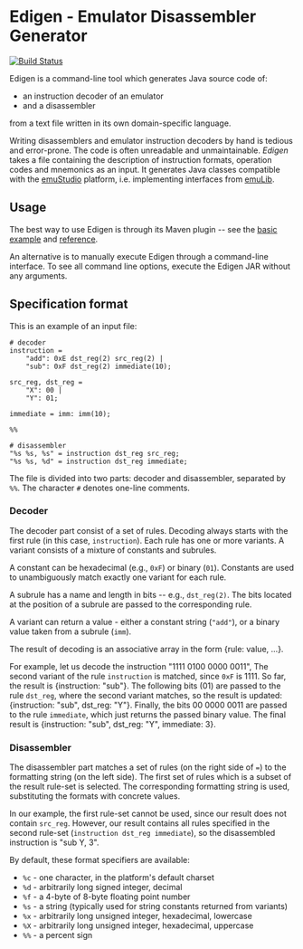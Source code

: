 # Edigen - Emulator Disassembler Generator
[![Build Status](https://travis-ci.org/sulir/edigen.svg?branch=master)](https://travis-ci.org/sulir/edigen)

Edigen is a command-line tool which generates Java source code of:
 * an instruction decoder of an emulator
 * and a disassembler

from a text file written in its own domain-specific language.

Writing disassemblers and emulator instruction decoders by hand is tedious and error-prone. The code is often unreadable and unmaintainable. *Edigen* takes a file containing the description of instruction formats, operation codes and mnemonics as an input. It generates Java classes compatible with the [emuStudio](http://github.com/vbmacher/emuStudio) platform, i.e. implementing interfaces from [emuLib](http://github.com/vbmacher/emuLib).

## Usage

The best way to use Edigen is through its Maven plugin -- see the [basic example](https://github.com/sulir/edigen-maven-plugin#basic-use) and [reference](https://github.com/sulir/edigen-maven-plugin#reference).

An alternative is to manually execute Edigen through a command-line interface. To see all command line options, execute the Edigen JAR without any arguments.

## Specification format

This is an example of an input file:

```
# decoder
instruction =
    "add": 0xE dst_reg(2) src_reg(2) |
    "sub": 0xF dst_reg(2) immediate(10);

src_reg, dst_reg =
    "X": 00 |
    "Y": 01;

immediate = imm: imm(10);

%%

# disassembler
"%s %s, %s" = instruction dst_reg src_reg;
"%s %s, %d" = instruction dst_reg immediate;
```

The file is divided into two parts: decoder and disassembler, separated by `%%`. The character `#` denotes one-line comments.

### Decoder

The decoder part consist of a set of rules. Decoding always starts with the first rule (in this case, `instruction`). Each rule has one or more variants. A variant consists of a mixture of constants and subrules.

A constant can be hexadecimal (e.g., `0xF`) or binary (`01`). Constants are used to unambiguously match exactly one variant for each rule.

A subrule has a name and length in bits -- e.g., `dst_reg(2)`. The bits located at the position of a subrule are passed to the corresponding rule.

A variant can return a value - either a constant string (`"add"`), or a binary value taken from a subrule (`imm`).

The result of decoding is an associative array in the form {rule: value, ...}.

For example, let us decode the instruction "1111 0100 0000 0011", The second variant of the rule `instruction` is matched, since `0xF` is 1111. So far, the result is {instruction: "sub"}. The following bits (01) are passed to the rule `dst_reg`, where the second variant matches, so the result is updated: {instruction: "sub", dst_reg: "Y"}. Finally, the bits 00 0000 0011 are passed to the rule `immediate`, which just returns the passed binary value. The final result is {instruction: "sub", dst_reg: "Y", immediate: 3}.

### Disassembler

The disassembler part matches a set of rules (on the right side of `=`) to the formatting string (on the left side). The first set of rules which is a subset of the result rule-set is selected. The corresponding formatting string is used, substituting the formats with concrete values.

In our example, the first rule-set cannot be used, since our result does not contain `src_reg`. However, our result contains all rules specified in the second rule-set (`instruction dst_reg immediate`), so the disassembled instruction is "sub Y, 3".

By default, these format specifiers are available:
 * `%c` - one character, in the platform's default charset
 * `%d` - arbitrarily long signed integer, decimal
 * `%f` - a 4-byte of 8-byte floating point number
 * `%s` - a string (typically used for string constants returned from variants)
 * `%x` - arbitrarily long unsigned integer, hexadecimal, lowercase
 * `%X` - arbitrarily long unsigned integer, hexadecimal, uppercase
 * `%%` - a percent sign
